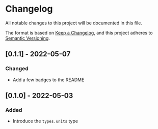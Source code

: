 # Changelog

All notable changes to this project will be documented in this file.

The format is based on [Keep a Changelog](https://keepachangelog.com/en/1.0.0/), and this project adheres to [Semantic Versioning](https://semver.org/spec/v2.0.0.html).

## [0.1.1] - 2022-05-07

### Changed

- Add a few badges to the README

## [0.1.0] - 2022-05-03

### Added

- Introduce the `types.units` type
